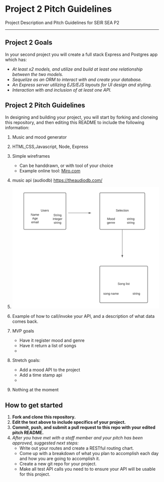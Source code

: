 # Project 2 Pitch Guidelines
Project Description and Pitch Guidelines for SEIR SEA P2

---
## Project 2 Goals

In your second project you will create a full stack Express and Postgres app which has:
- *At least x2 models, and utilize and build at least one relationship between the two models.*
- *Sequelize as an ORM to interact with and create your database.*
- *An Express server utilizing EJS/EJS layouts for UI design and styling.*
- *Interaction with and inclusion of at least one API.*

## Project 2 Pitch Guidelines

In designing and building your project, you will start by forking and cloneing this repository, and then editing this README to include the following information: 
1. Music and mood generator 
2. HTML,CSS,Javascript, Node, Express
3. Simple wireframes
     * Can be handdrawn, or with tool of your choice
     * Example online tool: [Miro.com](https://miro.com/)
5. music api (audiodb) 
     https://theaudiodb.com/
6. ![justinerd.png](JustinERD.png)

7. Example of how to call/invoke your API, and a description of what data comes back. 
8. MVP goals 
     - Have it register mood and genre
     - Have it return a list of songs
     - 
9. Stretch goals: 
     - Add a mood API to the project
     - Add a time stamp api 
     - 
10. Nothing at the moment

## How to get started
1. **Fork and clone this repository.**
2. **Edit the text above to include specifics of your project.**
3. **Commit, push, and submit a pull request to this repo with your edited pitch README.**
4. *After you have met with a staff member and your pitch has been approved, suggested next steps:*
      * Write out your routes and create a RESTful routing chart.
      * Come up with a breakdown of what you plan to accomplish each day and how you are going to accomplish it.
      * Create a new git repo for your project. 
      * Make all test API calls you need to to ensure your API will be usable for this project. 
      




